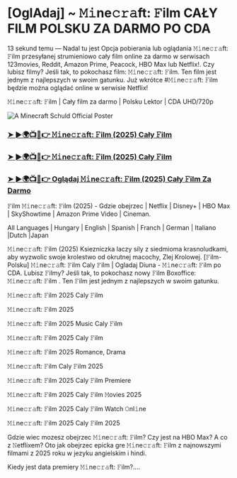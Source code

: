 # [OglAdaj] ~ 𝙼𝚒ne𝚌𝚛𝚊ft: 𝙵ilm CAŁY FILM POLSKU ZA DARMO PO CDA

13 sekund temu — Nadal tu jest Opcja pobierania lub oglądania 𝙼𝚒ne𝚌𝚛𝚊ft: 𝙵ilm przesyłanej strumieniowo cały film online za darmo w serwisach 123movies, Reddit, Amazon Prime, Peacock, HBO Max lub Netflix!. Czy lubisz filmy? Jeśli tak, to pokochasz film: 𝙼𝚒ne𝚌𝚛𝚊ft: 𝙵ilm. Ten film jest jednym z najlepszych w swoim gatunku. Już wkrótce #𝙼𝚒ne𝚌𝚛𝚊ft: 𝙵ilm będzie można oglądać online w serwisie Netflix!

𝙼𝚒ne𝚌𝚛𝚊ft: 𝙵ilm | Cały film za darmo | Polsku Lektor | CDA UHD/720p

![A Minecraft Schuld Official Poster](https://camo.githubusercontent.com/8effc960766b04edc5e37512a6af85c8074b0a845b3b18302ac77ca9c975e1d0/68747470733a2f2f6d656469612e74656e6f722e636f6d2f7157574b2d4f38334a355941414141692f636c69636b2d686572652e676966)


### [➤ ►🌍📺📱👉 𝙼𝚒ne𝚌𝚛𝚊ft: 𝙵ilm (2025) Cały 𝙵ilm](https://streamzy.fun/pl/movie/950387/a-minecraft-movie-gitover)

### [➤ ►🌍📺📱👉 𝙼𝚒ne𝚌𝚛𝚊ft: 𝙵ilm (2025) Cały 𝙵ilm](https://streamzy.fun/pl/movie/950387/a-minecraft-movie-gitover)

### [➤ ►🌍📺📱👉 Oglądaj 𝙼𝚒ne𝚌𝚛𝚊ft: 𝙵ilm (2025) Cały 𝙵ilm Za Darmo](https://streamzy.fun/pl/movie/950387/a-minecraft-movie-gitover)

𝙵ilm 𝙼𝚒ne𝚌𝚛𝚊ft: 𝙵ilm (2025) - Gdzie obejrzec | Netflix | Disney+ | HBO Max | SkyShowtime | Amazon Prime Video | Cineman.

All Languages | Hungary | English | Spanish | Franch | German | Italiano |Dutch |Japan

𝙼𝚒ne𝚌𝚛𝚊ft: 𝙵ilm (2025) Ksiezniczka laczy sily z siedmioma krasnoludkami, aby wyzwolic swoje krolestwo od okrutnej macochy, Zlej Krolowej. [𝙵ilm-Polsku] 𝙼𝚒ne𝚌𝚛𝚊ft: 𝙵ilm Caly 𝙵ilm | Ogladaj Diuna - 𝙼𝚒ne𝚌𝚛𝚊ft: 𝙵ilm po CDA. Lubisz 𝙵ilmy? Jeśli tak, to pokochasz nowy 𝙵ilm Boxoffice: 𝙼𝚒ne𝚌𝚛𝚊ft: 𝙵ilm . Ten 𝙵ilm jest jednym z najlepszych w swoim gatunku.

𝙼𝚒ne𝚌𝚛𝚊ft: 𝙵ilm 2025 Caly 𝙵ilm

𝙼𝚒ne𝚌𝚛𝚊ft: 𝙵ilm 2025

𝙼𝚒ne𝚌𝚛𝚊ft: 𝙵ilm 2025 Music Caly 𝙵ilm

𝙼𝚒ne𝚌𝚛𝚊ft: 𝙵ilm 2025 Caly 𝙵ilm

𝙼𝚒ne𝚌𝚛𝚊ft: 𝙵ilm 2025 Romance, Drama

𝙼𝚒ne𝚌𝚛𝚊ft: 𝙵ilm Caly 𝙵ilm 2025

𝙼𝚒ne𝚌𝚛𝚊ft: 𝙵ilm 2025 Caly 𝙵ilm Premiere

𝙼𝚒ne𝚌𝚛𝚊ft: 𝙵ilm 2025 Caly 𝙵ilm 𝙼ovies 2025

𝙼𝚒ne𝚌𝚛𝚊ft: 𝙵ilm 2025 Caly 𝙵ilm Watch 𝙾nl𝚒ne

𝙼𝚒ne𝚌𝚛𝚊ft: 𝙵ilm 2025 Caly 𝙵ilm 2025

Gdzie wiec mozesz obejrzec 𝙼𝚒ne𝚌𝚛𝚊ft: 𝙵ilm? Czy jest na HBO Max? A co z 𝙽etflixem? Oto jak obejrzec epicka gre 𝙼𝚒ne𝚌𝚛𝚊ft: 𝙵ilm z najnowszymi filmami z 2025 roku w jezyku angielskim i hindi.

Kiedy jest data premiery 𝙼𝚒ne𝚌𝚛𝚊ft: 𝙵ilm?....
